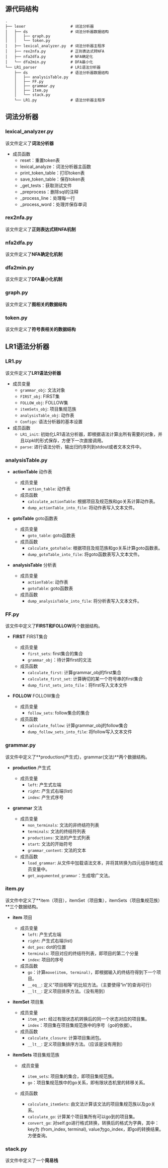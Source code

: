 ## 源代码结构

```
.
├── lexer                    # 词法分析器
│   ├── ds                   # 词法分析器数据结构
│   │   ├── graph.py
│   │   └── token.py
│   ├── lexical_analyzer.py  # 词法分析器主程序
│   ├── rex2nfa.py           # 正则表达式转NFA
│   ├── nfa2dfa.py           # NFA确定化
│   └── dfa2min.py           # DFA最小化
└── LR1_parser               # LR1语法分析器
    ├── ds                   # 语法分析器数据结构
    │   ├── analysisTable.py
    │   ├── FF.py
    │   ├── grammar.py
    │   ├── item.py
    │   └── stack.py
    └── LR1.py               # 语法分析器主程序
```



## 词法分析器

### lexical_analyzer.py

该文件定义了**词法分析器**

- 成员函数
  - reset：重置token表
  - lexical_analyze：词法分析器主函数
  - print_token_table：打印token表
  - save_token_table：保存token表
  - _get_tests：获取测试文件
  - _preprocess：删除sql的注释
  - _process_line：处理每一行
  - _process_word：处理并保存单词

### rex2nfa.py

该文件定义了**正则表达式转NFA机制**



### nfa2dfa.py

该文件定义了**NFA确定化机制**



### dfa2min.py

该文件定义了**DFA最小化机制**



### graph.py

该文件定义了**图相关的数据结构**



### token.py

该文件定义了**符号表相关的数据结构**



## LR1语法分析器

### LR1.py

该文件定义了**LR1语法分析器**

+ 成员变量
  + `grammar_obj`: 文法对象
  + `FIRST_obj`: FIRST集
  + `FOLLOW_obj`: FOLLOW集
  + `itemSets_obj`: 项目集规范族
  + `analysisTable_obj`: 动作表
  + `Configs`: 语法分析器的基本设置
+ 成员函数
  + `LR1_init`: 初始化LR1语法分析器，即根据语法计算出所有需要的对象，并且以pkl的形式保存，方便下一次直接调用。
  + `parse`: 进行语法分析，输出归约序列到stdout或者文本文件中。



### analysisTable.py

+ **actionTable** 动作表
  + 成员变量 
    + `action_table`: 动作表
  + 成员函数 
    + `calculate_actionTable`: 根据项目及规范族和go关系计算动作表。
    + `dump_actionTable_into_file`: 将动作表写入文本文件。

+ **gotoTable** goto函数表
  + 成员变量
    + `goto_table`: goto函数表
  + 成员函数
    + `calculate_gotoTable`: 根据项目及规范族和go关系计算goto函数表。
    + `dump_gotoTable_into_file`: 将goto函数表写入文本文件。

+ **analysisTable** 分析表
  + 成员变量
    + `actionTable`: 动作表
    + `gotoTable`: goto函数表
  + 成员函数
    + `dump_analysisTable_into_file`: 将分析表写入文本文件。



### FF.py

该文件中定义了**FIRST和FOLLOW**两个数据结构。

+ **FIRST** FIRST集合
  + 成员变量 
    + `first_sets`: first集合的集合
    + `grammar_obj`：待计算first的文法
  + 成员函数 
    + `calculate_first`: 计算grammar_obj的first集合
    + `calculate_first_set`: 计算确切的某一个符号串的first集合
    + `dump_first_sets_into_file`：将first写入文本文件



+ **FOLLOW** FOLLOW集合
  + 成员变量 
    + `follow_sets`: follow集合的集合
  + 成员函数 
    + `calculate_follow`: 计算grammar_obj的follow集合
    + `dump_follow_sets_into_file`: 将follow写入文本文件



### grammar.py

该文件中定义了**production(产生式)，grammar(文法)**两个数据结构。

+ **production** 产生式
  + 成员变量
    +  `left`: 产生式左端
    + `right`: 产生式右端(list)
    + `index`: 产生式序号

+ **grammar** 文法
  + 成员变量 
    + `non_terminals`: 文法的非终结符列表
    + `terminals`: 文法的终结符列表
    + `productions`: 文法的产生式列表
    + `start`: 文法的开始符号
    + `grammar_content`: 文法的文本
  + 成员函数 
    + `load_grammar`: 从文件中加载语法文本，并将其转换为四元组存储在成员变量中。
    + `get_augumented_grammar`：生成增广文法。



### item.py

该文件中定义了**item（项目），itemSet（项目集），itemSets（项目集规范族）**三个数据结构。

+ **item** 项目
  + 成员变量 
    + `left`: 产生式左端
    + `right`: 产生式右端(list)
    + `dot_pos`: dot的位置
    + `terminals`: 项目对应的终结符列表，即项目的第二个分量
    + `index`: 项目的序号
  + 成员函数 
    + `go`：计算`move(item, terminal)`，即根据输入的终结符得到下一个项目。
    + `__eq__`: 定义“项目相等”的比较方法。（主要使得“in”的查询可行）
    + `__lt__`: 定义项目排序方法。（没有用到）



+ **itemSet** 项目集
  + 成员变量 
    + `item_set`: 经过有限状态机转换后的同一个状态对应的项目集。
    + `index`：项目集在项目集规范族中的序号（go的依据）。
  + 成员函数
    + `calculate_closure`: 计算项目集闭包。
    + `__lt__`: 定义项目集排序方法。（应该是没有用到）




+ **itemSets** 项目集规范族

  + ​	成员变量 
    + `item_sets`: 项目集的集合，即项目集规范族。
    + `go`：项目集规范族中的go关系，即有限状态机里的转移关系。

  + 成员函数
    + `calculate_itemSets`: 由文法计算该文法的项目集规范族以及go关系。
    + `calculate_go`: 计算某个项目集所有可以go到的项目集。
    + `convert_go`: 对self.go进行格式转换，转换后的格式为字典，其中：key为 (from_index, terminal), value为go_index，即go的转换结果。方便查询。



### stack.py

该文件中定义了一个**简易栈**

